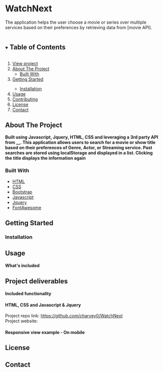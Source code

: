 # WatchNext
The application helps the user choose a movie or series over multiple services based on their preferences by retrieving data from [movie API].

<details open="open">
  <summary><h2 style="display: inline-block">Table of Contents</h2></summary>
  <ol>
     <li>
      <a href="">View project</a></li>
    <li>
      <a href="">About The Project</a>
      <ul>
        <li>
        <a href="">Built With</a></li>
      </ul>
    </li>
    <li>
      <a href="">Getting Started</a>
      </li>
      <ul>
        <li>
        <a href="">Installation</a>
        </li>
      </ul>
    </li>
    <li><a href="">Usage</a>
    </li>
    <li><a href="">Contributing</a>
    </li>
    <li><a href="">License</a>
    </li>
    <li><a href="">Contact</a>
    </li>
  </ol>
</details>

<!--ABOUT THE PROJECT-->
## About The Project
<!--INSERT PICTURE HERE-->
**Built using Javascript, Jquery, HTML, CSS and leveraging a 3rd party API from __. This application allows users to search for a movie or show title based on their preferences of Genre, Actor, or Streaming service. Past searches are stored using localStorage and displayed in a list. Clicking the title displays the information again**

### Built With

* [HTML](https://www.w3schools.com/)
* [CSS](https://www.w3schools.com/)
* [Bootstrap](https://getbootstrap.com/docs/4.3/getting-started/introduction/)
* [Javascript](https://www.w3schools.com/)
* [Jquery](https://jquery.com/)
* [FontAwesome](https://fontawesome.com/)
<!--* [Movie API]()-->

<!-- GETTING STARTED -->
## Getting Started

### Installation

## Usage 

#### What's included

## Project deliverables

#### Included functionality

#### HTML, CSS and Javascript & Jquery

<!--LINKS-->
Project repo link: https://github.com/charvey0/WatchNext
<br>
Project website:


#### Responsive view example - On mobile


<!-- LICENSE -->
## License


<!-- CONTACT -->
## Contact